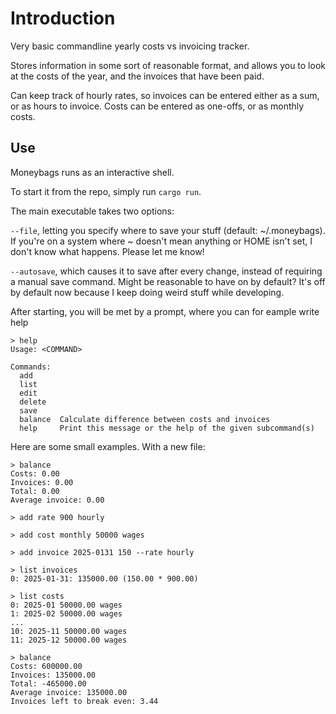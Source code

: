 # Introduction

Very basic commandline yearly costs vs invoicing tracker.

Stores information in some sort of reasonable format, and allows you to look
 at the costs of the year, and the invoices that have been paid.

Can keep track of hourly rates, so invoices can be entered either as a sum, or as hours to invoice.
Costs can be entered as one-offs, or as monthly costs.

## Use

Moneybags runs as an interactive shell.

To start it from the repo, simply run ```cargo run```.

The main executable takes two options:

```--file```, letting you specify where to save your stuff (default: ~/.moneybags). If you're on a system where ~ doesn't mean anything or HOME isn't set, I don't know what happens. Please let me know!

```--autosave```, which causes it to save after every change, instead of requiring a manual save command. Might be reasonable to have on by default? It's off by default now because I keep doing weird stuff while developing.

After starting, you will be met by a prompt, where you can for eample write help
```
> help
Usage: <COMMAND>

Commands:
  add      
  list     
  edit     
  delete   
  save     
  balance  Calculate difference between costs and invoices
  help     Print this message or the help of the given subcommand(s)
```

Here are some small examples. With a new file:
```
> balance
Costs: 0.00
Invoices: 0.00
Total: 0.00
Average invoice: 0.00

> add rate 900 hourly

> add cost monthly 50000 wages

> add invoice 2025-0131 150 --rate hourly

> list invoices
0: 2025-01-31: 135000.00 (150.00 * 900.00)

> list costs
0: 2025-01 50000.00 wages
1: 2025-02 50000.00 wages
...
10: 2025-11 50000.00 wages
11: 2025-12 50000.00 wages

> balance
Costs: 600000.00
Invoices: 135000.00
Total: -465000.00
Average invoice: 135000.00
Invoices left to break even: 3.44